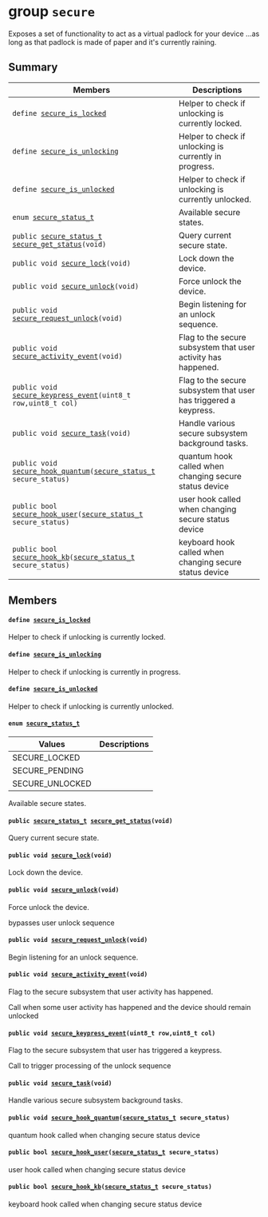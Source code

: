 # group `secure` 

Exposes a set of functionality to act as a virtual padlock for your device ...as long as that padlock is made of paper and it's currently raining.

## Summary

 Members                        | Descriptions                                
--------------------------------|---------------------------------------------
`define `[`secure_is_locked`](#group__secure_1ga123b42cd996c68f2efc9b3494c84f8d6)            | Helper to check if unlocking is currently locked.
`define `[`secure_is_unlocking`](#group__secure_1ga94c74c61bb8fa298e67d00786022671e)            | Helper to check if unlocking is currently in progress.
`define `[`secure_is_unlocked`](#group__secure_1ga993276e79b1dc06560d50b0fd4391ab1)            | Helper to check if unlocking is currently unlocked.
`enum `[`secure_status_t`](#group__secure_1gaf36d8f063112cfb4941819b5c0d5813b)            | Available secure states.
`public `[`secure_status_t`](.build/docs/internals/undefined.md#group__secure_1gaf36d8f063112cfb4941819b5c0d5813b)` `[`secure_get_status`](#group__secure_1ga968df3331fc7fee7d9b9fc3a81eb61f7)`(void)`            | Query current secure state.
`public void `[`secure_lock`](#group__secure_1gacd93c9c823473f7276ed86d42f480485)`(void)`            | Lock down the device.
`public void `[`secure_unlock`](#group__secure_1ga6145d5b4803d6a398337b1035f9365e9)`(void)`            | Force unlock the device.
`public void `[`secure_request_unlock`](#group__secure_1ga1fdae68489874ef6e6d11d932fd47e62)`(void)`            | Begin listening for an unlock sequence.
`public void `[`secure_activity_event`](#group__secure_1ga9b4f79591d59dae7f9b605f8c1e77589)`(void)`            | Flag to the secure subsystem that user activity has happened.
`public void `[`secure_keypress_event`](#group__secure_1gaf1ad593119530b4c132956ea33fee50a)`(uint8_t row,uint8_t col)`            | Flag to the secure subsystem that user has triggered a keypress.
`public void `[`secure_task`](#group__secure_1ga131293f79c4216912291caae9bacb768)`(void)`            | Handle various secure subsystem background tasks.
`public void `[`secure_hook_quantum`](#group__secure_1ga342bca0feb51fa9e481dc70d14cb7770)`(`[`secure_status_t`](.build/docs/internals/undefined.md#group__secure_1gaf36d8f063112cfb4941819b5c0d5813b)` secure_status)`            | quantum hook called when changing secure status device
`public bool `[`secure_hook_user`](#group__secure_1ga80ebfd7bd2d61b015cf1d2c16cdffb4f)`(`[`secure_status_t`](.build/docs/internals/undefined.md#group__secure_1gaf36d8f063112cfb4941819b5c0d5813b)` secure_status)`            | user hook called when changing secure status device
`public bool `[`secure_hook_kb`](#group__secure_1gad5049a2017598a23402b9fef4c230cc5)`(`[`secure_status_t`](.build/docs/internals/undefined.md#group__secure_1gaf36d8f063112cfb4941819b5c0d5813b)` secure_status)`            | keyboard hook called when changing secure status device

## Members

#### `define `[`secure_is_locked`](#group__secure_1ga123b42cd996c68f2efc9b3494c84f8d6) 

Helper to check if unlocking is currently locked.

#### `define `[`secure_is_unlocking`](#group__secure_1ga94c74c61bb8fa298e67d00786022671e) 

Helper to check if unlocking is currently in progress.

#### `define `[`secure_is_unlocked`](#group__secure_1ga993276e79b1dc06560d50b0fd4391ab1) 

Helper to check if unlocking is currently unlocked.

#### `enum `[`secure_status_t`](#group__secure_1gaf36d8f063112cfb4941819b5c0d5813b) 

 Values                         | Descriptions                                
--------------------------------|---------------------------------------------
SECURE_LOCKED            | 
SECURE_PENDING            | 
SECURE_UNLOCKED            | 

Available secure states.

#### `public `[`secure_status_t`](.build/docs/internals/undefined.md#group__secure_1gaf36d8f063112cfb4941819b5c0d5813b)` `[`secure_get_status`](#group__secure_1ga968df3331fc7fee7d9b9fc3a81eb61f7)`(void)` 

Query current secure state.

#### `public void `[`secure_lock`](#group__secure_1gacd93c9c823473f7276ed86d42f480485)`(void)` 

Lock down the device.

#### `public void `[`secure_unlock`](#group__secure_1ga6145d5b4803d6a398337b1035f9365e9)`(void)` 

Force unlock the device.

bypasses user unlock sequence

#### `public void `[`secure_request_unlock`](#group__secure_1ga1fdae68489874ef6e6d11d932fd47e62)`(void)` 

Begin listening for an unlock sequence.

#### `public void `[`secure_activity_event`](#group__secure_1ga9b4f79591d59dae7f9b605f8c1e77589)`(void)` 

Flag to the secure subsystem that user activity has happened.

Call when some user activity has happened and the device should remain unlocked

#### `public void `[`secure_keypress_event`](#group__secure_1gaf1ad593119530b4c132956ea33fee50a)`(uint8_t row,uint8_t col)` 

Flag to the secure subsystem that user has triggered a keypress.

Call to trigger processing of the unlock sequence

#### `public void `[`secure_task`](#group__secure_1ga131293f79c4216912291caae9bacb768)`(void)` 

Handle various secure subsystem background tasks.

#### `public void `[`secure_hook_quantum`](#group__secure_1ga342bca0feb51fa9e481dc70d14cb7770)`(`[`secure_status_t`](.build/docs/internals/undefined.md#group__secure_1gaf36d8f063112cfb4941819b5c0d5813b)` secure_status)` 

quantum hook called when changing secure status device

#### `public bool `[`secure_hook_user`](#group__secure_1ga80ebfd7bd2d61b015cf1d2c16cdffb4f)`(`[`secure_status_t`](.build/docs/internals/undefined.md#group__secure_1gaf36d8f063112cfb4941819b5c0d5813b)` secure_status)` 

user hook called when changing secure status device

#### `public bool `[`secure_hook_kb`](#group__secure_1gad5049a2017598a23402b9fef4c230cc5)`(`[`secure_status_t`](.build/docs/internals/undefined.md#group__secure_1gaf36d8f063112cfb4941819b5c0d5813b)` secure_status)` 

keyboard hook called when changing secure status device

